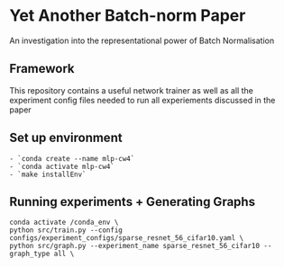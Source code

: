# Yet Another Batch-norm Paper
An investigation into the representational power of Batch Normalisation


## Framework
This repository contains a useful network trainer as well as all the experiment config files needed to run all experiements discussed in the paper 

## Set up environment
    - `conda create --name mlp-cw4`
	- `conda activate mlp-cw4`
    - `make installEnv` 


## Running experiments + Generating Graphs

```
conda activate /conda_env \
python src/train.py --config configs/experiment_configs/sparse_resnet_56_cifar10.yaml \
python src/graph.py --experiment_name sparse_resnet_56_cifar10 --graph_type all \
```
